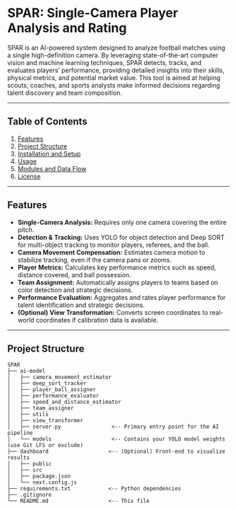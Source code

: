 # SPAR: Single-Camera Player Analysis and Rating

SPAR is an AI-powered system designed to analyze football matches using a single high-definition camera. By leveraging state-of-the-art computer vision and machine learning techniques, SPAR detects, tracks, and evaluates players’ performance, providing detailed insights into their skills, physical metrics, and potential market value. This tool is aimed at helping scouts, coaches, and sports analysts make informed decisions regarding talent discovery and team composition.

---

## Table of Contents

1. [Features](#features)  
2. [Project Structure](#project-structure)  
3. [Installation and Setup](#installation-and-setup)  
4. [Usage](#usage)  
5. [Modules and Data Flow](#modules-and-data-flow)  
6. [License](#license)

---

## Features

- **Single-Camera Analysis:** Requires only one camera covering the entire pitch.  
- **Detection & Tracking:** Uses YOLO for object detection and Deep SORT for multi-object tracking to monitor players, referees, and the ball.  
- **Camera Movement Compensation:** Estimates camera motion to stabilize tracking, even if the camera pans or zooms.  
- **Player Metrics:** Calculates key performance metrics such as speed, distance covered, and ball possession.  
- **Team Assignment:** Automatically assigns players to teams based on color detection and strategic decisions.  
- **Performance Evaluation:** Aggregates and rates player performance for talent identification and strategic decisions.  
- **(Optional) View Transformation:** Converts screen coordinates to real-world coordinates if calibration data is available.

---

## Project Structure

```text
SPAR
├── ai-model
│   ├── camera_movement_estimator
│   ├── deep_sort_tracker
│   ├── player_ball_assigner
│   ├── performance_evaluator
│   ├── speed_and_distance_estimator
│   ├── team_assigner
│   ├── utils
│   ├── view_transformer
│   ├── server.py                <-- Primary entry point for the AI pipeline
│   └── models                   <-- Contains your YOLO model weights (use Git LFS or exclude)
├── dashboard                   <-- (Optional) Front-end to visualize results
│   ├── public
│   ├── src
│   ├── package.json
│   └── next.config.js
├── requirements.txt            <-- Python dependencies
├── .gitignore
└── README.md                   <-- This file
